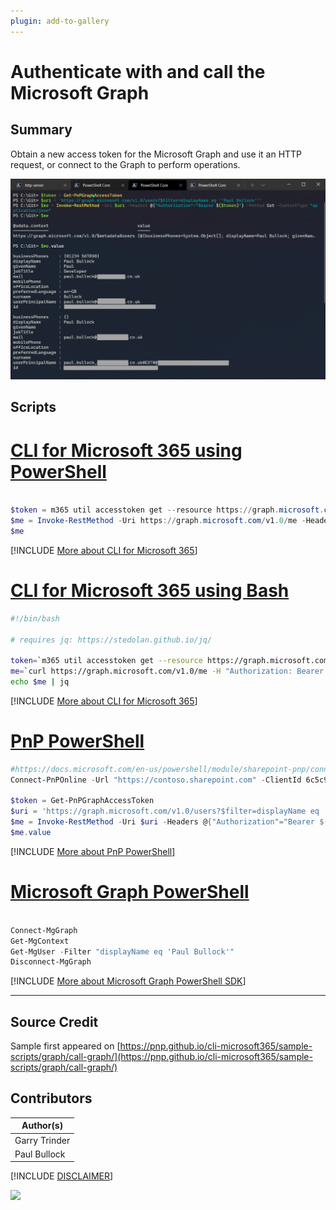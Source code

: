 ```yaml
---
plugin: add-to-gallery
---
```


# Authenticate with and call the Microsoft Graph

## Summary

Obtain a new access token for the Microsoft Graph and use it an HTTP request, or connect to the Graph to perform operations.

![Example Screenshot](assets/example.png)

## Scripts

# [CLI for Microsoft 365 using PowerShell](#tab/cli-m365-ps)

```powershell

$token = m365 util accesstoken get --resource https://graph.microsoft.com --new
$me = Invoke-RestMethod -Uri https://graph.microsoft.com/v1.0/me -Headers @{"Authorization"="Bearer $token"}
$me

```
[!INCLUDE [More about CLI for Microsoft 365](../../docfx/includes/MORE-CLIM365.md)]

# [CLI for Microsoft 365 using Bash](#tab/cli-m365-bash)
```bash
#!/bin/bash

# requires jq: https://stedolan.github.io/jq/

token=`m365 util accesstoken get --resource https://graph.microsoft.com --new`
me=`curl https://graph.microsoft.com/v1.0/me -H "Authorization: Bearer $token"`
echo $me | jq
```
[!INCLUDE [More about CLI for Microsoft 365](../../docfx/includes/MORE-CLIM365.md)]

# [PnP PowerShell](#tab/pnpps)

```powershell
#https://docs.microsoft.com/en-us/powershell/module/sharepoint-pnp/connect-pnponline?view=sharepoint-ps#example-7
Connect-PnPOnline -Url "https://contoso.sharepoint.com" -ClientId 6c5c98c7-e05a-4a0f-bcfa-0cfc65aa1f28 -Tenant 'contoso.onmicrosoft.com' -Thumbprint 34CFAA860E5FB8C44335A38A097C1E41EEA206AA

$token = Get-PnPGraphAccessToken
$uri = 'https://graph.microsoft.com/v1.0/users?$filter=displayName eq ''Paul Bullock'''
$me = Invoke-RestMethod -Uri $uri -Headers @{"Authorization"="Bearer $($token)"} -Method Get -ContentType "application/json"
$me.value
```
[!INCLUDE [More about PnP PowerShell](../../docfx/includes/MORE-PNPPS.md)]
# [Microsoft Graph PowerShell](#tab/graphps)

```powershell

Connect-MgGraph
Get-MgContext
Get-MgUser -Filter "displayName eq 'Paul Bullock'"
Disconnect-MgGraph

```
[!INCLUDE [More about Microsoft Graph PowerShell SDK](../../docfx/includes/MORE-GRAPHSDK.md)]
***

## Source Credit

Sample first appeared on  [https://pnp.github.io/cli-microsoft365/sample-scripts/graph/call-graph/](https://pnp.github.io/cli-microsoft365/sample-scripts/graph/call-graph/)

## Contributors

| Author(s) |
|-----------|
| Garry Trinder |
| Paul Bullock |

[!INCLUDE [DISCLAIMER](../../docfx/includes/DISCLAIMER.md)]

<img src="https://m365-visitor-stats.azurewebsites.net/script-samples/scripts/authenticate-graph" aria-hidden="true" />
